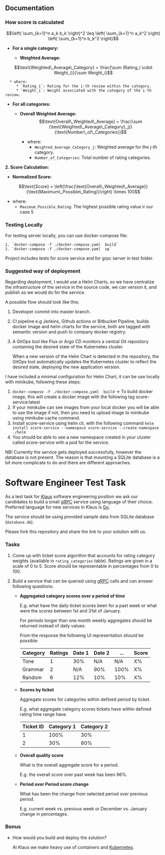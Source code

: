 ## Documentation

### How score is calculated


```math
\left( \sum_{k=1}^n a_k b_k \right)^2 \leq \left( \sum_{k=1}^n a_k^2 \right) \left( \sum_{k=1}^n b_k^2 \right)
```

* **For a single category:**

   - **Weighted Average:** 

$$\text{Weighted\_Average\_Category} = \frac{\sum (Rating_i \cdot Weight_i)}{\sum Weight_i}$$

      * where:
         * `Rating_i`: Rating for the i-th review within the category.
         * `Weight_i`: Weight associated with the category of the i-th review.

* **For all categories:**

   - **Overall Weighted Average:**
$$\text{Overall\_Weighted\_Average} = \frac{\sum (\text{Weighted\_Average\_Category}_j)}{\text{Number\_of\_Categories}}$$

      * where:
         * `Weighted_Average_Category_j`: Weighted average for the j-th category.
         * `Number_of_Categories`: Total number of rating categories.

**2. Score Calculation:**

* **Normalized Score:** 

$$\text{Score} = \left(\frac{\text{Overall\_Weighted\_Average}}{\text{Maximum\_Possible\_Rating}}\right) \times 100$$

   * where:
      * `Maximum_Possible_Rating`: The highest possible rating value ir our case 5

### Testing Locally

For testing server locally, you can use docker-compose file:

    1. `docker-compose -f ./docker-compose.yaml  build`
    2. `docker-compose -f ./docker-compose.yaml  up`

Project includes tests for score service and for grpc server in test folder.

### Suggested way of deployment

Regarding deployment, I would use a Helm Charts, so we have centralize the infrastructure of the service in the source code, we can version it, and publish as we would do for the service.

A possible flow should look like this:
   
1. Developer commit into master branch.
2. CI pipeline e.g Jenkins, Github actions or Bitbucket Pipeline, builds docker image and helm charts for the service, both are tagged with semantic version and push to company docker registry.
3. A GitOps tool like Flux or Argo CD monitors a central Git repository containing the desired state of the Kubernetes cluster.

    When a new version of the Helm Chart is detected in the repository, the GitOps tool automatically updates the Kubernetes cluster to reflect the desired state, deploying the new application version.

I have included a minimal configuration for Helm Chart, it can be use locally with minikube, following these steps:

1. `docker-compose -f ./docker-compose.yaml  build` -> To build docker image, this will create a docker image with the following tag score-service:latest
2.  If your minikube can see images from your local docker you will be able to use the image if not, then you need to upload image to minikube using minikube cache command.
3.  Install score-service using helm cli, with the following command `helm install score-service --namespace score-service --create-namespace ./helm`
4.  You should be able to see a new namespace created in your cluster called score-service with a pod for the service.

NB! Currently the service gets deployed successfully, however the database is not present. The reason is that mounting a SQLite database is a bit more complicate to do and there are different approaches.



# Software Engineer Test Task

As a test task for [Klaus](https://www.klausapp.com) software engineering position we ask our candidates to build a small [gRPC](https://grpc.io) service using language of their choice. Preferred language for new services in Klaus is [Go](https://golang.org).

The service should be using provided sample data from SQLite database (`database.db`).

Please fork this repository and share the link to your solution with us.

### Tasks

1. Come up with ticket score algorithm that accounts for rating category weights (available in `rating_categories` table). Ratings are given in a scale of 0 to 5. Score should be representable in percentages from 0 to 100. 

2. Build a service that can be queried using [gRPC](https://grpc.io/docs/tutorials/basic/go/) calls and can answer following questions:

    * **Aggregated category scores over a period of time**
    
        E.g. what have the daily ticket scores been for a past week or what were the scores between 1st and 31st of January.

        For periods longer than one month weekly aggregates should be returned instead of daily values.

        From the response the following UI representation should be possible:

        | Category | Ratings | Date 1 | Date 2 | ... | Score |
        |----|----|----|----|----|----|
        | Tone | 1 | 30% | N/A | N/A | X% |
        | Grammar | 2 | N/A | 90% | 100% | X% |
        | Random | 6 | 12% | 10% | 10% | X% |

    * **Scores by ticket**

        Aggregate scores for categories within defined period by ticket.

        E.g. what aggregate category scores tickets have within defined rating time range have.

        | Ticket ID | Category 1 | Category 2 |
        |----|----|----|
        | 1   |  100%  |  30%  |
        | 2   |  30%  |  80%  |

    * **Overall quality score**

        What is the overall aggregate score for a period.

        E.g. the overall score over past week has been 96%.

    * **Period over Period score change**

        What has been the change from selected period over previous period.

        E.g. current week vs. previous week or December vs. January change in percentages.


### Bonus

* How would you build and deploy the solution?

    At Klaus we make heavy use of containers and [Kubernetes](https://kubernetes.io).
